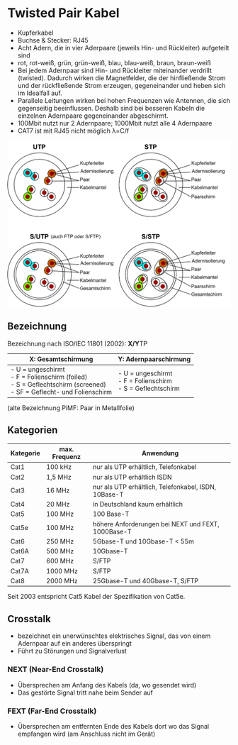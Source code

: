 # Twisted Pair Kabel

- Kupferkabel
- Buchse & Stecker: RJ45
- Acht Adern, die in vier Aderpaare (jeweils Hin- und Rückleiter) aufgeteilt sind
- rot, rot-weiß, grün, grün-weiß, blau, blau-weiß, braun, braun-weiß
- Bei jedem Adernpaar sind Hin- und Rückleiter miteinander verdrillt (twisted). Dadurch wirken die Magnetfelder, die der hinfließende Strom und der rückfließende Strom erzeugen, gegeneinander und heben sich im Idealfall auf.
- Parallele Leitungen wirken bei hohen Frequenzen wie Antennen, die sich gegenseitig beeinflussen. Deshalb sind bei besseren Kabeln die einzelnen Adernpaare gegeneinander abgeschirmt.
- 100Mbit nutzt nur 2 Adernpaare; 1000Mbit nutzt alle 4 Adernpaare
- CAT7 ist mit RJ45 nicht möglich λ=C/f

![Twisted Pair Kabel](./assets/twisted_pair_cable.drawio.svg)

## Bezeichnung

Bezeichnung nach ISO/IEC 11801 (2002): **X/Y**TP

| X: Gesamtschirmung                                                                                                       | Y: Adernpaarschirmung                                           |
| ------------------------------------------------------------------------------------------------------------------------ | --------------------------------------------------------------- |
| - U = ungeschirmt<br>- F = Folienschirm (foiled)<br>- S = Geflechtschirm (screened)<br>- SF = Geflecht- und Folienschirm | - U = ungeschirmt<br>- F = Folienschirm<br>- S = Geflechtschirm |

(alte Bezeichnung PiMF: Paar in Metallfolie)

## Kategorien

| Kategorie | max. Frequenz | Anwendung                                            |
| --------- | ------------- | ---------------------------------------------------- |
| Cat1      | 100 kHz       | nur als UTP erhältlich, Telefonkabel                 |
| Cat2      | 1,5 MHz       | nur als UTP erhältlich ISDN                          |
| Cat3      | 16 MHz        | nur als UTP erhältlich, Telefonkabel, ISDN, 10Base-T |
| Cat4      | 20 MHz        | in Deutschland kaum erhältlich                       |
| Cat5      | 100 MHz       | 100 Base-T                                           |
| Cat5e     | 100 MHz       | höhere Anforderungen bei NEXT und FEXT, 1000Base-T   |
| Cat6      | 250 MHz       | 5Gbase-T und 10Gbase-T < 55m                         |
| Cat6A     | 500 MHz       | 10Gbase-T                                            |
| Cat7      | 600 MHz       | S/FTP                                                |
| Cat7A     | 1000 MHz      | S/FTP                                                |
| Cat8      | 2000 MHz      | 25Gbase-T und 40Gbase-T, S/FTP                       |

Seit 2003 entspricht Cat5 Kabel der Spezifikation von Cat5e.

## Crosstalk

- bezeichnet ein unerwünschtes elektrisches Signal, das von einem Adernpaar auf ein anderes überspringt
- Führt zu Störungen und Signalverlust

### NEXT (Near-End Crosstalk)

- Übersprechen am Anfang des Kabels (da, wo gesendet wird)
- Das gestörte Signal tritt nahe beim Sender auf

### FEXT (Far-End Crosstalk)

- Übersprechen am entfernten Ende des Kabels dort wo das Signal empfangen wird (am Anschluss nicht im Gerät)
